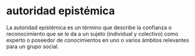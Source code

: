 # autoridad epistémica
La autoridad epistémica es un término que describe la confianza o reconocimiento que se le da a un sujeto (individual y colectivo) como experto o poseedor de conocimientos en uno o varios ámbitos relevantes para un grupo social.